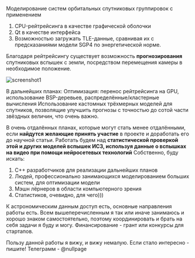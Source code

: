 Моделирование систем орбитальных спутниковых группировок с применением 
1. CPU-рейтрейсинга в качестве графической оболочки
2. Qt в качестве интерфейса 
3. Возможностью загружать TLE-данные, сравнивая их с предсказаниями модели SGP4 по энергетической норме.

Благодаря рейтрейсингу существует возможность **прогнозирования** спутниковых вспышек с земли, посредством перемещения камеры в необходимое положение.

![screenshot1](https://user-images.githubusercontent.com/80359241/156210060-da64d4b0-3e3f-4504-a4e9-2e9c0ec11a9c.png)

В дальнейших планах: 
Оптимизация: перенос рейтрейсинга на GPU, использование BSP-деревьев, распределённые/кластерные вычисления
Использование кастомных трёхмерных моделей для спутников, позволящие улучшить прогнозы с точностью до сотой части звёздных величин, что очень важно.

В очень отдалённых планах, которые могут стать менее отдалёнными, если __найдутся желающие принять участие__ в проекте и доработать его до научной статьи.
Работать будем над **статистической проверкой этой и других моделей вспышек ИСЗ, используя данные о вспышках на видео при помощи нейросетевых технологий**
Собственно, буду искать:
1. C++ разработчиков для реализации дальнейших планов
2. Людей, профессионально занимающихся моделированием больших систем, для оптимизации модели
3. Мэшн лёрнеров в области компьютерного зрения
4. Статистиков, очевидно, для чего)))

К астрономическим данным доступ есть, основные направления работы есть. 
Всем вышеперечисленным я так или иначе занимаюсь и хорошо знаком самостоятельно, поэтому координировать и брать на себя задачи я буду и могу.
Финансирование - грант или конкурсы для стартапов.

Пользу данной работы я вижу, и вижу немалую. Если стало интересно - пишите! Телеграмм - @nullpage
